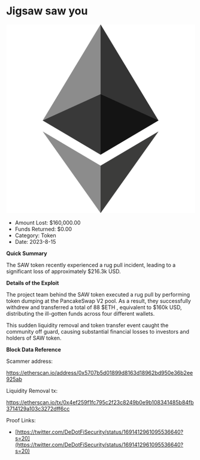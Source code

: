 # Jigsaw saw you
![Jigsaw saw you](/rektimages/Token-Jigsaw-saw-you.png)
- Amount Lost: $160,000.00
- Funds Returned: $0.00
- Category: Token
- Date: 2023-8-15

**Quick Summary**

The SAW token recently experienced a rug pull incident, leading to a significant loss of approximately $216.3k USD.

  


 **Details of the Exploit**

The project team behind the  SAW token executed a rug pull by performing token dumping at the PancakeSwap V2 pool. As a result, they successfully withdrew and transferred a total of 88 $ETH , equivalent to $160k USD, distributing the ill-gotten funds across four different wallets.

  


This sudden liquidity removal and token transfer event caught the community off guard, causing substantial financial losses to investors and holders of  SAW token.

  


 **Block Data Reference**

Scammer address: 

https://etherscan.io/address/0x5707b5d01899d8163d18962bd950e36b2ee925ab

Liquidity Removal tx:

https://etherscan.io/tx/0x4ef259f1fc795c2f23c8249b0e9b108341485b84fb3714129a103c3272dff6cc


Proof Links:
- [https://twitter.com/DeDotFiSecurity/status/1691412961095536640?s=20](https://twitter.com/DeDotFiSecurity/status/1691412961095536640?s=20)


